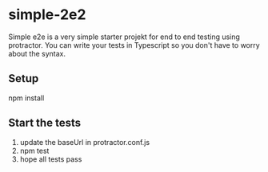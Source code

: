 # simple-2e2

Simple e2e is a very simple starter projekt for end to end testing using protractor.
You can write your tests in Typescript so you don't have to worry about the syntax.

## Setup

npm install

## Start the tests

1. update the baseUrl in protractor.conf.js
2. npm test
3. hope all tests pass
